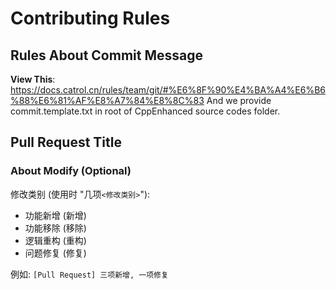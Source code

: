 # Contributing Rules

## Rules About Commit Message
**View This**: https://docs.catrol.cn/rules/team/git/#%E6%8F%90%E4%BA%A4%E6%B6%88%E6%81%AF%E8%A7%84%E8%8C%83
And we provide commit.template.txt in root of CppEnhanced source codes folder.

## Pull Request Title

### About Modify (Optional)
修改类别 (使用时 "几项`<修改类别>`"):

- 功能新增 (新增)
- 功能移除 (移除)
- 逻辑重构 (重构)
- 问题修复 (修复)

例如: `[Pull Request] 三项新增, 一项修复`
